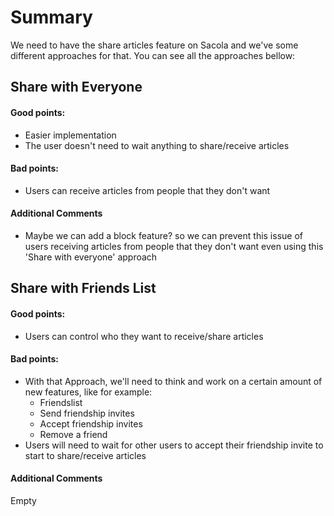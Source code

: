 # Summary

We need to have the share articles feature on Sacola and we've some different approaches for that. You can see all the approaches bellow:

## Share with Everyone

#### Good points:

- Easier implementation
- The user doesn't need to wait anything to share/receive articles

#### Bad points:

- Users can receive articles from people that they don't want

#### Additional Comments

- Maybe we can add a block feature? so we can prevent this issue of users receiving articles from people that they don't want even using this 'Share with everyone' approach

## Share with Friends List

#### Good points:

- Users can control who they want to receive/share articles

#### Bad points:

- With that Approach, we'll need to think and work on a certain amount of new features, like for example:
  - Friendslist
  - Send friendship invites
  - Accept friendship invites
  - Remove a friend
- Users will need to wait for other users to accept their friendship invite to start to share/receive articles

#### Additional Comments

Empty

